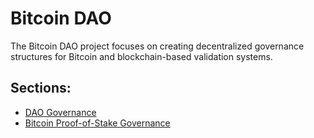 # Bitcoin DAO

The Bitcoin DAO project focuses on creating decentralized governance structures for Bitcoin and blockchain-based validation systems.

## Sections:
- <a href="#" data-md="markdown/bitcoin-dao/dao-governance.md">DAO Governance</a>
- <a href="#" data-md="markdown/bitcoin-dao/orders-of-magnitude.md">Bitcoin Proof-of-Stake Governance</a>


